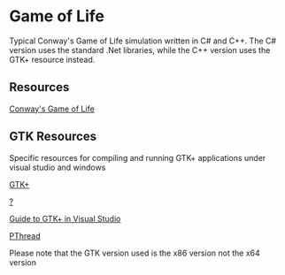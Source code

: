 Game of Life
============
Typical Conway's Game of Life simulation written in C# and C++. The C# version uses the standard .Net libraries, while the C++ version 
uses the GTK+ resource instead.

Resources
---------
[Conway's Game of Life](http://en.wikipedia.org/wiki/Conway's_Game_of_Life)

GTK Resources
-------------
Specific resources for compiling and running GTK+ applications under visual studio and windows

[GTK+](http://www.gtk.org/download/win32.php)

[?](http://www.tarnyko.net/en/?q=node/22)

[Guide to GTK+ in Visual Studio](http://stackoverflow.com/questions/15906580/how-to-configure-gtk-on-visual-studio-2010)

[PThread](http://web.cs.du.edu/~sturtevant/pthread.html)

Please note that the GTK version used is the x86 version not the x64 version
